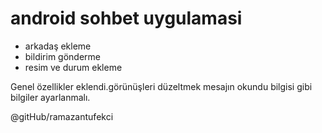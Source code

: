 # android sohbet uygulamasi
- arkadaş ekleme
- bildirim gönderme
- resim ve durum ekleme

Genel özellikler eklendi.görünüşleri düzeltmek mesajın okundu bilgisi gibi bilgiler ayarlanmalı.

@gitHub/ramazantufekci
